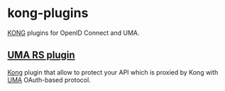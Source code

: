 # kong-plugins

[KONG](https://getkong.org) plugins for OpenID Connect and UMA.

## [UMA RS plugin](/kong-uma-rs)

[Kong](https://getkong.org) plugin that allow to protect your API which is proxied by Kong with [UMA](https://kantarainitiative.org/confluence/display/uma/Home) OAuth-based protocol.

